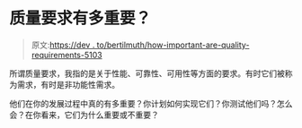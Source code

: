 # 质量要求有多重要？

> 原文:[https://dev . to/bertilmuth/how-important-are-quality-requirements-5103](https://dev.to/bertilmuth/how-important-are-quality-requirements-5103)

所谓质量要求，我指的是关于性能、可靠性、可用性等方面的要求。有时它们被称为需求，有时是非功能性需求。

他们在你的发展过程中真的有多重要？你计划如何实现它们？你测试他们吗？怎么会？在你看来，它们为什么重要或不重要？
